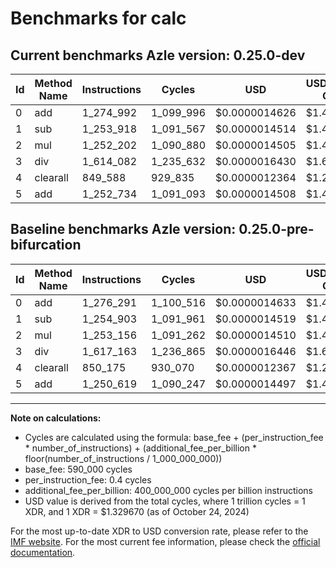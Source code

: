 # Benchmarks for calc

## Current benchmarks Azle version: 0.25.0-dev

| Id  | Method Name | Instructions | Cycles    | USD           | USD/Million Calls | Change                            |
| --- | ----------- | ------------ | --------- | ------------- | ----------------- | --------------------------------- |
| 0   | add         | 1_274_992    | 1_099_996 | $0.0000014626 | $1.46             | <font color="green">-1_299</font> |
| 1   | sub         | 1_253_918    | 1_091_567 | $0.0000014514 | $1.45             | <font color="green">-985</font>   |
| 2   | mul         | 1_252_202    | 1_090_880 | $0.0000014505 | $1.45             | <font color="green">-954</font>   |
| 3   | div         | 1_614_082    | 1_235_632 | $0.0000016430 | $1.64             | <font color="green">-3_081</font> |
| 4   | clearall    | 849_588      | 929_835   | $0.0000012364 | $1.23             | <font color="green">-587</font>   |
| 5   | add         | 1_252_734    | 1_091_093 | $0.0000014508 | $1.45             | <font color="red">+2_115</font>   |

## Baseline benchmarks Azle version: 0.25.0-pre-bifurcation

| Id  | Method Name | Instructions | Cycles    | USD           | USD/Million Calls |
| --- | ----------- | ------------ | --------- | ------------- | ----------------- |
| 0   | add         | 1_276_291    | 1_100_516 | $0.0000014633 | $1.46             |
| 1   | sub         | 1_254_903    | 1_091_961 | $0.0000014519 | $1.45             |
| 2   | mul         | 1_253_156    | 1_091_262 | $0.0000014510 | $1.45             |
| 3   | div         | 1_617_163    | 1_236_865 | $0.0000016446 | $1.64             |
| 4   | clearall    | 850_175      | 930_070   | $0.0000012367 | $1.23             |
| 5   | add         | 1_250_619    | 1_090_247 | $0.0000014497 | $1.44             |

---

**Note on calculations:**

-   Cycles are calculated using the formula: base_fee + (per_instruction_fee \* number_of_instructions) + (additional_fee_per_billion \* floor(number_of_instructions / 1_000_000_000))
-   base_fee: 590_000 cycles
-   per_instruction_fee: 0.4 cycles
-   additional_fee_per_billion: 400_000_000 cycles per billion instructions
-   USD value is derived from the total cycles, where 1 trillion cycles = 1 XDR, and 1 XDR = $1.329670 (as of October 24, 2024)

For the most up-to-date XDR to USD conversion rate, please refer to the [IMF website](https://www.imf.org/external/np/fin/data/rms_sdrv.aspx).
For the most current fee information, please check the [official documentation](https://internetcomputer.org/docs/current/developer-docs/gas-cost#execution).
